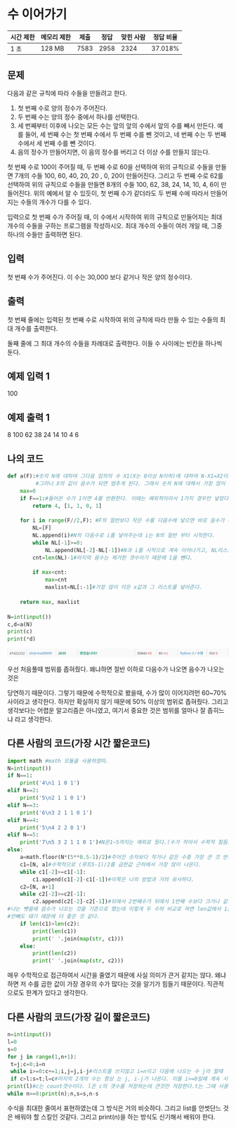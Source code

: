 # 수 이어가기

| 시간 제한 | 메모리 제한 | 제출   | 정답   | 맞힌 사람 | 정답 비율   |
| ----- | ------ | ---- | ---- | ----- | ------- |
| 1 초   | 128 MB | 7583 | 2958 | 2324  | 37.018% |

## 문제

다음과 같은 규칙에 따라 수들을 만들려고 한다.

1. 첫 번째 수로 양의 정수가 주어진다.
2. 두 번째 수는 양의 정수 중에서 하나를 선택한다.
3. 세 번째부터 이후에 나오는 모든 수는 앞의 앞의 수에서 앞의 수를 빼서 만든다. 예를 들어, 세 번째 수는 첫 번째 수에서 두 번째 수를 뺀 것이고, 네 번째 수는 두 번째 수에서 세 번째 수를 뺀 것이다.
4. 음의 정수가 만들어지면, 이 음의 정수를 버리고 더 이상 수를 만들지 않는다.

첫 번째 수로 100이 주어질 때, 두 번째 수로 60을 선택하여 위의 규칙으로 수들을 만들면 7개의 수들 100, 60, 40, 20, 20 , 0, 20이 만들어진다. 그리고 두 번째 수로 62를 선택하여 위의 규칙으로 수들을 만들면 8개의 수들 100, 62, 38, 24, 14, 10, 4, 6이 만들어진다. 위의 예에서 알 수 있듯이, 첫 번째 수가 같더라도 두 번째 수에 따라서 만들어지는 수들의 개수가 다를 수 있다.

입력으로 첫 번째 수가 주어질 때, 이 수에서 시작하여 위의 규칙으로 만들어지는 최대 개수의 수들을 구하는 프로그램을 작성하시오. 최대 개수의 수들이 여러 개일 때, 그중 하나의 수들만 출력하면 된다.

## 입력

첫 번째 수가 주어진다. 이 수는 30,000 보다 같거나 작은 양의 정수이다.

## 출력

첫 번째 줄에는 입력된 첫 번째 수로 시작하여 위의 규칙에 따라 만들 수 있는 수들의 최대 개수를 출력한다.

둘째 줄에 그 최대 개수의 수들을 차례대로 출력한다. 이들 수 사이에는 빈칸을 하나씩 둔다.

## 예제 입력 1

100

## 예제 출력 1

8
100 62 38 24 14 10 4 6

## 나의 코드

```python
def a(F):#숫자 N에 대하여 그다음 임의의 수 X1(X는 0이상 N이하)에 대하여 N-X1=X2이고 그다음 X1-X2=X3로 계속 수가 이어진다.
         #그러나 X의 값이 음수가 되면 멈추게 된다. 그래서 숫자 N에 대해서 가장 많이 이어지는 값 max와 그 떄의 음수가 아닌 리스트 maxlist를 반환하는 함수.
    max=0
    if F==1:#들어온 수가 1이면 4를 반환한다. 이때는 예외적이라서 1가지 경우만 넣었다.
        return 4, [1, 1, 0, 1]

    for i in range(F//2,F): #F의 절반보다 작은 수를 다음수에 넣으면 바로 음수가 나오게 된다. 따라서 최대한 범위를 줄여준다.(간단하게 수학적 계산)
        NL=[F]
        NL.append(i)#N의 다음수로 i를 넣어주는데 i는 N의 절반 부터 시작한다.
        while NL[-1]>=0:
            NL.append(NL[-2]-NL[-1])#N과 i를 시작으로 계속 이어나가고, NL리스트의 마지막이 음수가 되면 끝나게 된다.
        cnt=len(NL)-1#마지막 음수는 제거한 갯수이기 때문에 1을 뺀다.

        if max<cnt:
            max=cnt
            maxlist=NL[:-1]#가장 많이 이은 x값과 그 리스트를 넣어준다.

    return max, maxlist

N=int(input())
c,d=a(N)
print(c)
print(*d)
```

![](20220809_백준2635_수%20이어가기assets/2022-08-09-13-52-52-image.png)

우선 처음풀때 범위를 좁혀줬다. 왜냐하면 절반 이하로 다음수가 나오면 음수가 나오는 것은

당연하기 때문이다. 그렇기 때문에 수학적으로 봤을때, 수가 많이 이어지려먼 60~70% 사이라고 생각한다. 하지만 확실하지 않기 때문에 50% 이상의 범위로 좁혀줬다.  그리고 생각보다는 어렵운 알고리즘은 아니였고, 여기서 중요한 것은 범위를 얼마나 잘 좁히느냐 라고 생각한다. 

## 다른 사람의 코드(가장 시간 짧은코드)

```python
import math #math 모듈을 사용하였따.
N=int(input())
if N==1:
    print('4\n1 1 0 1')
elif N==2:
    print('5\n2 1 1 0 1')
elif N==3:
    print('6\n3 2 1 1 0 1')
elif N==4:
    print('5\n4 2 2 0 1')
elif N==5:
    print('7\n5 3 2 1 1 0 1')#N은1~5까지는 예외로 뒀다.(수가 작아서 수학적 힘듬)
else:
    a=math.floor(N*(5**0.5-1)/2)#주어진 숫자보다 작거나 같은 수중 가장 큰 것 반환.
    c1=[N, a]#수학적으로 (루트5-1)/2를 곱한값 근처에서 가장 많이 나온다. 
    while c1[-2]>=c1[-1]:
        c1.append(c1[-2]-c1[-1])#이쪽은 나의 방법과 거의 유사하다.
    c2=[N, a+1]
    while c2[-2]>=c2[-1]:
        c2.append(c2[-2]-c2[-1])#뒤에서 2번째수가 뒤에서 1번째 수보다 크거나 같으면 계속 수행.
#나는 뺏을때 음수가 나오는 것을 기준으로 했는데 이렇게 두 수의 비교로 하면 len값에서 1을
#안빼도 돼기 때문에 더 좋은 것 같다. 
    if len(c1)>len(c2):
        print(len(c1))
        print(' '.join(map(str, c1)))
    else:
        print(len(c2))
        print(' '.join(map(str, c2)))
```

매우 수학적으로 접근하여서 시간을 줄였기 때문에 사실 의미가 큰거 같지는 않다. 왜냐하면 저 수를 곱한 값이 가장 경우의 수가 많다는 것을 알기가 힘들기 때문이다. 직관적으로도 한계가 있다고 생각한다.

## 다른 사람의 코드(가장 길이 짧은코드)

```python
n=int(input())
l=0
s=0
for j in range(1,n+1):
 t=j;c=0;i=n
 while i>=0:c+=1;i,j=j,i-j#리스트를 쓰지않고 i=n이고 다음에 나오는 수 j라 할때
 if c>l:s=t;l=c#마지막 2개의 수는 항상 는 j, i-j가 나온다. 이를 i>=0일떄 계속 시행.
print(l)#c는 count갯수이다. l은 c의 갯수를 저장하는데 큰것만 저장한다.t는 그때 사용한 j값이다.
while n>=0:print(n);n,s=s,n-s
```

수식을 최대한 줄여서 표현하였는데 그 방식은 거의 비슷하다. 그리고 list를 안썻단느 것은 배워야 할 스킬인 것같다. 그리고 print(n)을 하는 방식도 신기해서 배워야 한다. 


